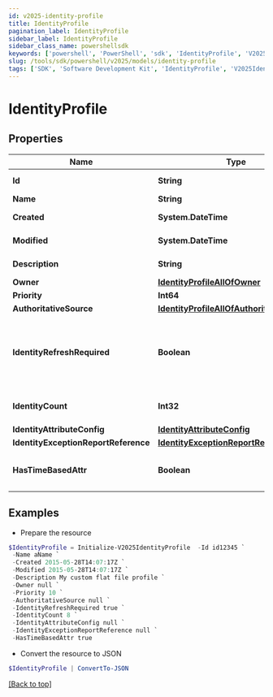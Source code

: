 ```yaml
---
id: v2025-identity-profile
title: IdentityProfile
pagination_label: IdentityProfile
sidebar_label: IdentityProfile
sidebar_class_name: powershellsdk
keywords: ['powershell', 'PowerShell', 'sdk', 'IdentityProfile', 'V2025IdentityProfile'] 
slug: /tools/sdk/powershell/v2025/models/identity-profile
tags: ['SDK', 'Software Development Kit', 'IdentityProfile', 'V2025IdentityProfile']
---
```



# IdentityProfile

## Properties

Name | Type | Description | Notes
------------ | ------------- | ------------- | -------------
**Id** | **String** | System-generated unique ID of the Object | [optional] [readonly] 
**Name** | **String** | Name of the Object | [required]
**Created** | **System.DateTime** | Creation date of the Object | [optional] [readonly] 
**Modified** | **System.DateTime** | Last modification date of the Object | [optional] [readonly] 
**Description** | **String** | Identity profile's description. | [optional] 
**Owner** | [**IdentityProfileAllOfOwner**](identity-profile-all-of-owner) |  | [optional] 
**Priority** | **Int64** | Identity profile's priority. | [optional] 
**AuthoritativeSource** | [**IdentityProfileAllOfAuthoritativeSource**](identity-profile-all-of-authoritative-source) |  | [required]
**IdentityRefreshRequired** | **Boolean** | Set this value to 'True' if an identity refresh is necessary. You would typically want to trigger an identity refresh when a change has been made on the source. | [optional] [default to $false]
**IdentityCount** | **Int32** | Number of identities belonging to the identity profile. | [optional] 
**IdentityAttributeConfig** | [**IdentityAttributeConfig**](identity-attribute-config) |  | [optional] 
**IdentityExceptionReportReference** | [**IdentityExceptionReportReference**](identity-exception-report-reference) |  | [optional] 
**HasTimeBasedAttr** | **Boolean** | Indicates the value of `requiresPeriodicRefresh` attribute for the identity profile. | [optional] [default to $false]

## Examples

- Prepare the resource
```powershell
$IdentityProfile = Initialize-V2025IdentityProfile  -Id id12345 `
 -Name aName `
 -Created 2015-05-28T14:07:17Z `
 -Modified 2015-05-28T14:07:17Z `
 -Description My custom flat file profile `
 -Owner null `
 -Priority 10 `
 -AuthoritativeSource null `
 -IdentityRefreshRequired true `
 -IdentityCount 8 `
 -IdentityAttributeConfig null `
 -IdentityExceptionReportReference null `
 -HasTimeBasedAttr true
```

- Convert the resource to JSON
```powershell
$IdentityProfile | ConvertTo-JSON
```


[[Back to top]](#) 

